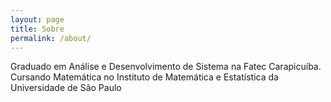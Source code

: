 ```yaml
---
layout: page
title: Sobre
permalink: /about/
---
```


Graduado em Análise e Desenvolvimento de Sistema na Fatec Carapicuíba.
Cursando Matemática no Instituto de Matemática e Estatística da Universidade de São Paulo
